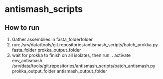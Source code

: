# antismash_scripts


## How to run

1. Gather assemblies in fasta_folderfolder
2. run:
/srv/data/tools/git.repositories/antismash_scripts/batch_prokka.py fasta_folder prokka_output_folder
3. wait for prokka to finish on all isolates, then run:
. activate env_antismash
/srv/data/tools/git.repositories/antismash_scripts/batch_antismash.py prokka_output_folder antismash_output_folder
